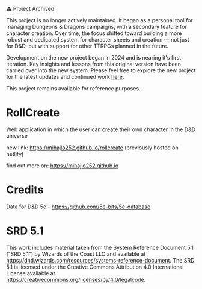 ⚠️ Project Archived

This project is no longer actively maintained. It began as a personal tool for managing Dungeons & Dragons campaigns, with a secondary feature for character creation. Over time, the focus shifted toward building a more robust and dedicated system for character sheets and creation — not just for D&D, but with support for other TTRPGs planned in the future.

Development on the new project began in 2024 and is nearing it's first iteration. Key insights and lessons from this original version have been carried over into the new system. Please feel free to explore the new project for the latest updates and continued work <a href="https://thescrollforge.netlify.app" target="_blank" className="link text-primary"> here</a>.

This project remains available for reference purposes.

# RollCreate

Web application in which the user can create their own character in the D&D universe

new link: https://mihajlo252.github.io/rollcreate (previously hosted on netlify)

find out more on: https://mihajlo252.github.io

# Credits

Data for D&D 5e - https://github.com/5e-bits/5e-database

# SRD 5.1

This work includes material taken from the System Reference Document 5.1 (“SRD 5.1”) by Wizards of
the Coast LLC and available at https://dnd.wizards.com/resources/systems-reference-document. The
SRD 5.1 is licensed under the Creative Commons Attribution 4.0 International License available at
https://creativecommons.org/licenses/by/4.0/legalcode.
